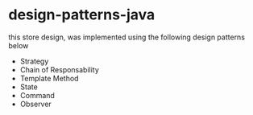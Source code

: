 # design-patterns-java

this store design, was implemented using the following design patterns below

- Strategy
- Chain of Responsability
- Template Method
- State
- Command
- Observer